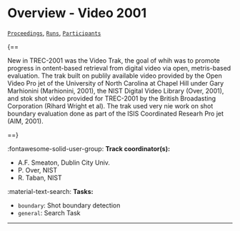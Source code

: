 # Overview - Video 2001

[`Proceedings`](./proceedings.md), [`Runs`](./runs.md), [`Participants`](./participants.md)

{==

New in TREC-2001 was the Video Trak, the goal of whih was to promote progress in ontent-based retrieval from digital video via open, metris-based evaluation. The trak built on publily available video provided by the Open Video Pro jet of the University of North Carolina at Chapel Hill under Gary Marhionini (Marhionini, 2001), the NIST Digital Video Library (Over, 2001), and stok shot video provided for TREC-2001 by the British Broadasting Corporation (Rihard Wright et al). The trak used very nie work on shot boundary evaluation done as part of the ISIS Coordinated Researh Pro jet (AIM, 2001).

==}

:fontawesome-solid-user-group: **Track coordinator(s):**

- A.F. Smeaton, Dublin City Univ. 
- P. Over, NIST 
- R. Taban, NIST 

:material-text-search: **Tasks:**

- `boundary`: Shot boundary detection 
- `general`: Search Task 



---

